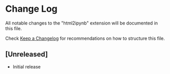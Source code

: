 # Change Log

All notable changes to the "html2ipynb" extension will be documented in this file.

Check [Keep a Changelog](http://keepachangelog.com/) for recommendations on how to structure this file.

## [Unreleased]

- Initial release
